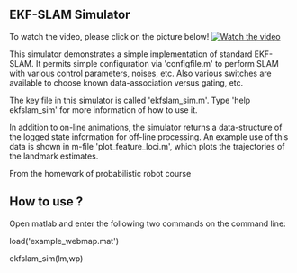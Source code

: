 EKF-SLAM Simulator
------------------

To watch the video, please click on the picture below!
[![Watch the video](https://github.com/plumewind/ekf_slam/blob/master/ekfslam_sim.PNG)](https://youtu.be/Yhs36RszeTs)

This simulator demonstrates a simple implementation of
standard EKF-SLAM. It permits simple configuration via 
'configfile.m' to perform SLAM with various control parameters,
noises, etc. Also various switches are available to choose
known data-association versus gating, etc.


The key file in this simulator is called 'ekfslam_sim.m'. Type
'help ekfslam_sim' for more information of how to use it.

In addition to on-line animations, the simulator returns a
data-structure of the logged state information for off-line
processing. An example use of this data is shown in m-file
'plot_feature_loci.m', which plots the trajectories of the 
landmark estimates.


From the homework of probabilistic robot course


How to use ?
------------------
Open matlab and enter the following two commands on the command line:

load('example_webmap.mat')

ekfslam_sim(lm,wp)

